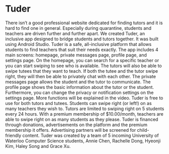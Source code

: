 # Tuder

There isn’t a good professional website dedicated for finding tutors and it is hard to find one in general. Especially during quarantine, students and teachers are driven further and further apart. 
We created Tuder, an inclusive app designed to bridge students and tutors together.  It was built using Android Studio. Tuder is a safe, all-inclusive platform that allows students to find teachers that suit their needs exactly.
The app includes 4 main screens: homepage, private messages page, profile page, and settings page. On the homepage, you can search for a specific teacher or you can start swiping to see who is available. 
The tutors will also be able to swipe tutees that they want to teach. If both the tutee and the tutor swipe right, they will then be able to privately chat with each other. The private messages page allows the student and the tutor to communicate. 
The profile page shows the basic information about the tutor or the student. Furthermore, you can change the privacy or notification settings on the settings page. 
More functions will be explained in the video. 
Tuder is free to use for both tutors and tutees. Students can swipe right (or left!) on as many teachers they wish to. Tutors are limited to swiping right on 5 students every 24 hours. 
With a premium membership of $10.00/month, teachers are able to swipe right on as many students as they please.
Tuder is financed through donations, advertisements on the platform and the premium membership it offers. Advertising partners will be screened for child-friendly content. 
Tuder was created by a team of 5 incoming University of Waterloo Computer Science students, Annie Chen, Rachelle Dong, Hyeonji Kim, Haley Song and Grace Xu. 
